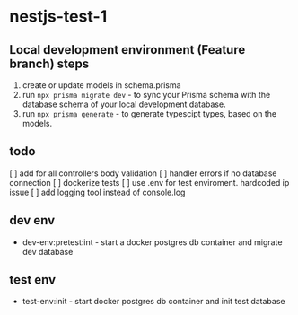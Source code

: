 # nestjs-test-1

## Local development environment (Feature branch) steps

1. create or update models in schema.prisma
2. run `npx prisma migrate dev` - to sync your Prisma schema with the database schema of your local development database.
3. run `npx prisma generate` - to generate typescipt types, based on the models.

## todo

[ ] add for all controllers body validation
[ ] handler errors if no database connection
[ ] dockerize tests
[ ] use .env for test enviroment. hardcoded ip issue
[ ] add logging tool instead of console.log

## dev env

* dev-env:pretest:int - start a docker postgres db container and migrate dev database
  
## test env

* test-env:init - start docker postgres db container and init test database
  